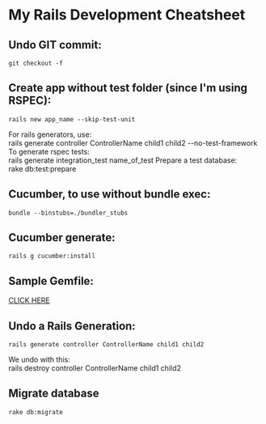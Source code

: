 My Rails Development Cheatsheet
===============================

## Undo GIT commit:  
	git checkout -f

## Create app without test folder (since I'm using RSPEC):  
	rails new app_name --skip-test-unit
For rails generators, use:  
	rails generate controller ControllerName child1 child2 --no-test-framework
To generate rspec tests:  
	rails generate integration_test name_of_test
Prepare a test database:  
	rake db:test:prepare

## Cucumber, to use without bundle exec:  
	bundle --binstubs=./bundler_stubs
## Cucumber generate:  
	rails g cucumber:install

## Sample Gemfile:  
[CLICK HERE](bit.ly/rails_tutorial_gemfile)

## Undo a Rails Generation:  
	rails generate controller ControllerName child1 child2
We undo with this:  
	rails destroy controller ControllerName child1 child2

## Migrate database
	rake db:migrate